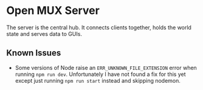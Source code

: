 # Open MUX Server
The server is the central hub. It connects clients together, holds the world state and serves data to GUIs.

## Known Issues
- Some versions of Node raise an `ERR_UNKNOWN_FILE_EXTENSION` error when running `npm run dev`. Unfortunately I have not found a fix for this yet except just running `npm run start` instead and skipping nodemon.
